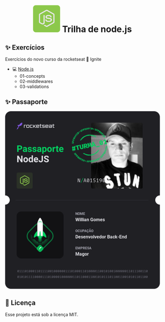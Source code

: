 <h1 align="center">
  <img src=".github/file/1614596651728.svg" />  Trilha de node.js
</h1>  

## ✨ Exercícios

Exercícios do novo curso da rocketseat  🚀   Ignite
- 💻  [Node.js](https://nodejs.org)
  - 01-concepts
  - 02-middlewares
  - 03-validations

## ✨ Passaporte

<p align="center">
  <img src=".github/file/Passaporte-node-js.png" />
</p>

## 📄 Licença

Esse projeto está sob a licença MIT.